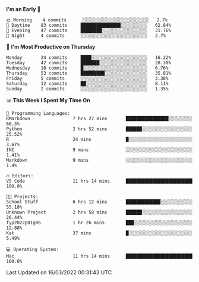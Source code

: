 <!--START_SECTION:waka-->
**I'm an Early 🐤** 

```text
🌞 Morning    4 commits      ░░░░░░░░░░░░░░░░░░░░░░░░░   2.7% 
🌆 Daytime    93 commits     ███████████████░░░░░░░░░░   62.84% 
🌃 Evening    47 commits     ████████░░░░░░░░░░░░░░░░░   31.76% 
🌙 Night      4 commits      ░░░░░░░░░░░░░░░░░░░░░░░░░   2.7%

```
📅 **I'm Most Productive on Thursday** 

```text
Monday       24 commits     ████░░░░░░░░░░░░░░░░░░░░░   16.22% 
Tuesday      42 commits     ███████░░░░░░░░░░░░░░░░░░   28.38% 
Wednesday    10 commits     █░░░░░░░░░░░░░░░░░░░░░░░░   6.76% 
Thursday     53 commits     █████████░░░░░░░░░░░░░░░░   35.81% 
Friday       5 commits      ░░░░░░░░░░░░░░░░░░░░░░░░░   3.38% 
Saturday     12 commits     ██░░░░░░░░░░░░░░░░░░░░░░░   8.11% 
Sunday       2 commits      ░░░░░░░░░░░░░░░░░░░░░░░░░   1.35%

```


📊 **This Week I Spent My Time On** 

```text
💬 Programming Languages: 
RMarkdown                7 hrs 27 mins       ████████████████░░░░░░░░░   66.3% 
Python                   2 hrs 52 mins       ██████░░░░░░░░░░░░░░░░░░░   25.52% 
R                        24 mins             █░░░░░░░░░░░░░░░░░░░░░░░░   3.67% 
INI                      9 mins              ░░░░░░░░░░░░░░░░░░░░░░░░░   1.41% 
Markdown                 9 mins              ░░░░░░░░░░░░░░░░░░░░░░░░░   1.4%

🔥 Editors: 
VS Code                  11 hrs 14 mins      █████████████████████████   100.0%

🐱‍💻 Projects: 
School Stuff             6 hrs 12 mins       █████████████░░░░░░░░░░░░   55.18% 
Unknown Project          2 hrs 58 mins       ██████░░░░░░░░░░░░░░░░░░░   26.44% 
fyp2022p01g06            1 hr 26 mins        ███░░░░░░░░░░░░░░░░░░░░░░   12.88% 
Kat                      37 mins             █░░░░░░░░░░░░░░░░░░░░░░░░   5.49%

💻 Operating System: 
Mac                      11 hrs 14 mins      █████████████████████████   100.0%

```


 Last Updated on 16/03/2022 00:31:43 UTC
<!--END_SECTION:waka-->


<!---
viggo-gascou/viggo-gascou is a ✨ special ✨ repository because its `README.md` (this file) appears on your GitHub profile.
You can click the Preview link to take a look at your changes.
--->
